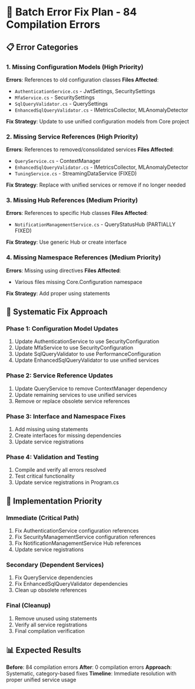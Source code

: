 # 🔧 **Batch Error Fix Plan - 84 Compilation Errors**

## **📋 Error Categories**

### **1. Missing Configuration Models (High Priority)**
**Errors**: References to old configuration classes
**Files Affected**:
- `AuthenticationService.cs` - JwtSettings, SecuritySettings
- `MfaService.cs` - SecuritySettings  
- `SqlQueryValidator.cs` - QuerySettings
- `EnhancedSqlQueryValidator.cs` - IMetricsCollector, MLAnomalyDetector

**Fix Strategy**: Update to use unified configuration models from Core project

### **2. Missing Service References (High Priority)**
**Errors**: References to removed/consolidated services
**Files Affected**:
- `QueryService.cs` - ContextManager
- `EnhancedSqlQueryValidator.cs` - IMetricsCollector, MLAnomalyDetector
- `TuningService.cs` - StreamingDataService (FIXED)

**Fix Strategy**: Replace with unified services or remove if no longer needed

### **3. Missing Hub References (Medium Priority)**
**Errors**: References to specific Hub classes
**Files Affected**:
- `NotificationManagementService.cs` - QueryStatusHub (PARTIALLY FIXED)

**Fix Strategy**: Use generic Hub or create interface

### **4. Missing Namespace References (Medium Priority)**
**Errors**: Missing using directives
**Files Affected**:
- Various files missing Core.Configuration namespace

**Fix Strategy**: Add proper using statements

## **🎯 Systematic Fix Approach**

### **Phase 1: Configuration Model Updates**
1. Update AuthenticationService to use SecurityConfiguration
2. Update MfaService to use SecurityConfiguration  
3. Update SqlQueryValidator to use PerformanceConfiguration
4. Update EnhancedSqlQueryValidator to use unified services

### **Phase 2: Service Reference Updates**
1. Update QueryService to remove ContextManager dependency
2. Update remaining services to use unified services
3. Remove or replace obsolete service references

### **Phase 3: Interface and Namespace Fixes**
1. Add missing using statements
2. Create interfaces for missing dependencies
3. Update service registrations

### **Phase 4: Validation and Testing**
1. Compile and verify all errors resolved
2. Test critical functionality
3. Update service registrations in Program.cs

## **🔧 Implementation Priority**

### **Immediate (Critical Path)**
1. Fix AuthenticationService configuration references
2. Fix SecurityManagementService configuration references  
3. Fix NotificationManagementService Hub references
4. Update service registrations

### **Secondary (Dependent Services)**
1. Fix QueryService dependencies
2. Fix EnhancedSqlQueryValidator dependencies
3. Clean up obsolete references

### **Final (Cleanup)**
1. Remove unused using statements
2. Verify all service registrations
3. Final compilation verification

## **📊 Expected Results**

**Before**: 84 compilation errors
**After**: 0 compilation errors
**Approach**: Systematic, category-based fixes
**Timeline**: Immediate resolution with proper unified service usage
